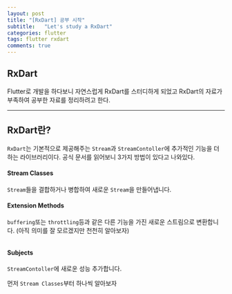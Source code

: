 ```yaml
---
layout: post
title: "[RxDart] 공부 시작"
subtitle:   "Let's study a RxDart"
categories: flutter
tags: flutter rxdart 
comments: true
---
```

 
## RxDart

Flutter로 개발을 하다보니 자연스럽게 RxDart를 스터디하게 되었고 
RxDart의 자료가 부족하여 공부한 자료를 정리하려고 한다.

---

## RxDart란?

```RxDart```는 기본적으로 제공해주는 ```Stream```과 ```StreamContoller```에 추가적인 기능을 더하는 라이브러리이다.
공식 문서를 읽어보니 3가지 방법이 있다고 나와있다.

#### Stream Classes
```Stream```들을 결합하거나 병합하여 새로운 ```Stream```을 만들어냅니다.

#### Extension Methods
```buffering```또는 ```throttling```등과 같은 다른 기능을 가진 새로운 스트림으로 변환합니다. (아직 의미를 잘 모르겠지만 천천히 알아보자)
######
#### Subjects
```StreamContoller```에 새로운 성능 추가합니다.

먼저 `Stream Classes`부터 하나씩 알아보자









